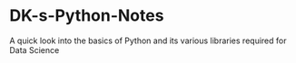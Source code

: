 # DK-s-Python-Notes
A quick look into the basics of Python and its various libraries required for Data Science
